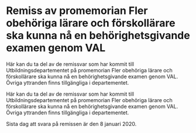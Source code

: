 # Remiss av promemorian Fler obehöriga lärare och förskollärare ska kunna nå en behörighetsgivande examen genom VAL

Här kan du ta del av de remissvar som har kommit till Utbildningsdepartementet på promemorian Fler obehöriga lärare och förskollärare ska kunna nå en behörighetsgivande examen genom VAL. Övriga yttranden finns tillgängliga i departementet.

Här kan du ta del av de remissvar som har kommit till Utbildningsdepartementet på promemorian Fler obehöriga lärare och förskollärare ska kunna nå en behörighetsgivande examen genom VAL. Övriga yttranden finns tillgängliga i departementet.

Sista dag att svara på remissen är den 8 januari 2020.
